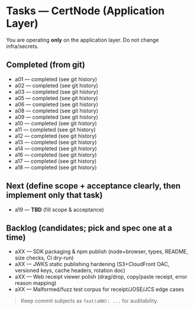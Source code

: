 # Tasks — CertNode (Application Layer)

You are operating **only** on the application layer. Do not change infra/secrets.

## Completed (from git)
- a01 — completed (see git history)
- a02 — completed (see git history)
- a03 — completed (see git history)
- a05 — completed (see git history)
- a06 — completed (see git history)
- a08 — completed (see git history)
- a09 — completed (see git history)
- a10 — completed (see git history)
- a11 — completed (see git history)
- a12 — completed (see git history)
- a13 — completed (see git history)
- a14 — completed (see git history)
- a16 — completed (see git history)
- a17 — completed (see git history)
- a18 — completed (see git history)

## Next (define scope + acceptance clearly, then implement only that task)
- a19 — **TBD** (fill scope & acceptance)

## Backlog (candidates; pick and spec one at a time)
- aXX — SDK packaging & npm publish (node+browser, types, README, size checks, CI dry-run)
- aXX — JWKS static publishing hardening (S3+CloudFront OAC, versioned keys, cache headers, rotation doc)
- aXX — Web receipt viewer polish (drag/drop, copy/paste receipt, error reason mapping)
- aXX — Malformed/fuzz test corpus for receipt/JOSE/JCS edge cases

> Keep commit subjects as `feat(aNN): ...` for auditability.
